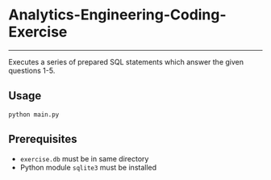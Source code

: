 # Analytics-Engineering-Coding-Exercise

---
Executes a series of prepared SQL statements which answer the given questions 1-5.

## Usage

`python main.py`

## Prerequisites
* `exercise.db` must be in same directory
* Python module `sqlite3` must be installed